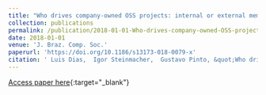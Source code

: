 ```yaml
---
title: "Who drives company-owned OSS projects: internal or external members?"
collection: publications
permalink: /publication/2018-01-01-Who-drives-company-owned-OSS-projects-internal-or-external-members
date: 2018-01-01
venue: 'J. Braz. Comp. Soc.'
paperurl: 'https://doi.org/10.1186/s13173-018-0079-x'
citation: ' Luis Dias,  Igor Steinmacher,  Gustavo Pinto, &quot;Who drives company-owned OSS projects: internal or external members?.&quot; J. Braz. Comp. Soc., 2018.'
---
```

[Access paper here](https://doi.org/10.1186/s13173-018-0079-x){:target="_blank"}
